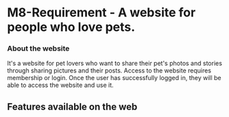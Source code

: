 # M8-Requirement - A website for people who love pets.

### About the website

It's a website for pet lovers who want to share their pet's photos and stories through sharing pictures and their posts. Access to the website requires membership or login. Once the user has successfully logged in, they will be able to access the website and use it.

## Features available on the web


  

